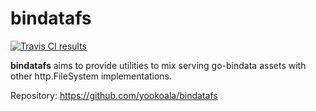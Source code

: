 # bindatafs

[![Travis CI results][travis]](https://travis-ci.org/yookoala/bindatafs)

[travis]: https://api.travis-ci.org/yookoala/bindatafs.svg?branch=master
[repository]: https://github.com/yookoala/bindatafs

**bindatafs** aims to provide utilities to mix serving go-bindata assets with
other http.FileSystem implementations.

Repository: https://github.com/yookoala/bindatafs
